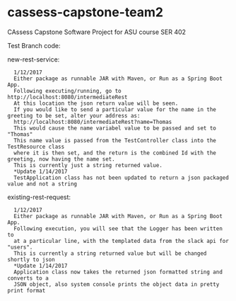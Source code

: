 # cassess-capstone-team2
CAssess Capstone Software Project for ASU course SER 402

Test Branch code:
  
  new-rest-service:
    
      1/12/2017
      Either package as runnable JAR with Maven, or Run as a Spring Boot App.
      Following executing/running, go to http://localhost:8080/intermediateRest
      At this location the json return value will be seen.
      If you would like to send a particular value for the name in the greeting to be set, alter your address as:
      http://localhost:8080/intermediateRest?name=Thomas
      This would cause the name variabel value to be passed and set to "Thomas"
      This name value is passed from the TestController class into the TestResource class
      where it is then set, and the return is the combined Id with the greeting, now having the name set.
      This is currently just a string returned value.
      *Update 1/14/2017
      TestApplication class has not been updated to return a json packaged value and not a string
      
 existing-rest-request:
      
      1/12/2017
      Either package as runnable JAR with Maven, or Run as a Spring Boot App.
      Following execution, you will see that the Logger has been written to 
      at a particular line, with the templated data from the slack api for "users".
      This is currently a string returned value but will be changed shortly to json
      *Update 1/14/2017
      Application class now takes the returned json formatted string and converts to a
      JSON object, also system console prints the object data in pretty print format
